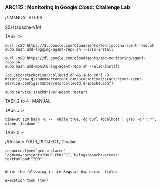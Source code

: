 ### ARC115 :  Monitoring in Google Cloud: Challenge Lab 

// MANUAL STEPS   

SSH (apache-VM)  

TASK 1:- 

```
curl -sSO https://dl.google.com/cloudagents/add-logging-agent-repo.sh
sudo bash add-logging-agent-repo.sh --also-install

curl -sSO https://dl.google.com/cloudagents/add-monitoring-agent-repo.sh
sudo bash add-monitoring-agent-repo.sh --also-install

(cd /etc/stackdriver/collectd.d/ && sudo curl -O https://raw.githubusercontent.com/Stackdriver/stackdriver-agent-service-configs/master/etc/collectd.d/apache.conf)

sudo service stackdriver-agent restart

```

TASK 2 to 4 : MANUAL

TASK 3 :-

```
timeout 120 bash -c -- 'while true; do curl localhost | grep -oP ".*"; sleep .1s;done '
```

TASK 5 :-  

//Replace YOUR_PROJECT_ID value
```
resource.type="gce_instance"
logName="projects/YOUR_PROJECT_ID/logs/apache-access"
textPayload:"200"


Enter the following in the Regular Expression field:

execution took (\d+)

```



